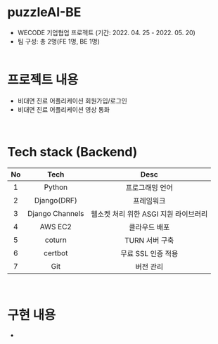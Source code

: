 # puzzleAI-BE
+ WECODE 기업협업 프로젝트 (기간: 2022. 04. 25 - 2022. 05. 20)<br/> 
+ 팀 구성: 총 2명(FE 1명, BE 1명)
<br/><br/>

# 프로젝트 내용
+ 비대면 진료 어플리케이션 회원가입/로그인 
+ 비대면 진료 어플리케이션 영상 통화
<br/>

# Tech stack (Backend) 

|No|Tech|Desc|
|:---:|:---:|:---:|
|1|Python|프로그래밍 언어
|2|Django(DRF)|프레임워크 
|3|Django Channels|웹소켓 처리 위한 ASGI 지원 라이브러리 
|4|AWS EC2|클라우드 배포
|5|coturn|TURN 서버 구축 
|6|certbot|무료 SSL 인증 적용 
|7|Git|버전 관리

<br/>

# 구현 내용 
+
